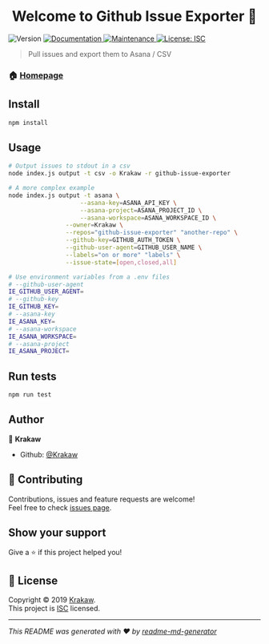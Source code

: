 <h1 align="center">Welcome to Github Issue Exporter 👋</h1>
<p>
  <img alt="Version" src="https://img.shields.io/badge/version-1.0.0-blue.svg?cacheSeconds=2592000" />
  <a href="https://github.com/Krakaw/github-issue-exporter#readme">
    <img alt="Documentation" src="https://img.shields.io/badge/documentation-yes-brightgreen.svg" target="_blank" />
  </a>
  <a href="https://github.com/Krakaw/github-issue-exporter/graphs/commit-activity">
    <img alt="Maintenance" src="https://img.shields.io/badge/Maintained%3F-yes-green.svg" target="_blank" />
  </a>
  <a href="https://github.com/Krakaw/github-issue-exporter/blob/master/LICENSE">
    <img alt="License: ISC" src="https://img.shields.io/badge/License-ISC-yellow.svg" target="_blank" />
  </a>
</p>

> Pull issues and export them to Asana / CSV

### 🏠 [Homepage](https://github.com/Krakaw/github-issue-exporter#readme)

## Install

```sh
npm install
```

## Usage

```sh
# Output issues to stdout in a csv
node index.js output -t csv -o Krakaw -r github-issue-exporter
```

```sh
# A more complex example
node index.js output -t asana \
                    --asana-key=ASANA_API_KEY \
                    --asana-project=ASANA_PROJECT_ID \
                    --asana-workspace=ASANA_WORKSPACE_ID \
                --owner=Krakaw \
                --repos="github-issue-exporter" "another-repo" \
                --github-key=GITHUB_AUTH_TOKEN \
                --github-user-agent=GITHUB_USER_NAME \
                --labels="on or more" "labels" \
                --issue-state=[open,closed,all]
```
```sh
# Use environment variables from a .env files
# --github-user-agent
IE_GITHUB_USER_AGENT=
# --github-key
IE_GITHUB_KEY=
# --asana-key
IE_ASANA_KEY=
# --asana-workspace
IE_ASANA_WORKSPACE=
# --asana-project
IE_ASANA_PROJECT=
```

## Run tests

```sh
npm run test
```

## Author

👤 **Krakaw**

* Github: [@Krakaw](https://github.com/Krakaw)

## 🤝 Contributing

Contributions, issues and feature requests are welcome!<br />Feel free to check [issues page](https://github.com/Krakaw/github-issue-exporter/issues).

## Show your support

Give a ⭐️ if this project helped you!

## 📝 License

Copyright © 2019 [Krakaw](https://github.com/Krakaw).<br />
This project is [ISC](https://github.com/Krakaw/github-issue-exporter/blob/master/LICENSE) licensed.

***
_This README was generated with ❤️ by [readme-md-generator](https://github.com/kefranabg/readme-md-generator)_

